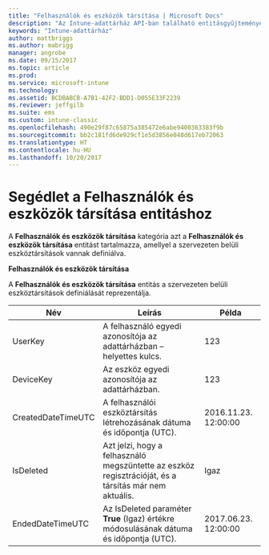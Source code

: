 ```yaml
---
title: "Felhasználók és eszközök társítása | Microsoft Docs"
description: "Az Intune-adattárház API-ban található entitásgyűjtemények Felhasználók és eszközök társítása kategóriájára vonatkozó referencia-témakör."
keywords: "Intune-adattárház"
author: mattbriggs
ms.author: mabrigg
manager: angrobe
ms.date: 09/15/2017
ms.topic: article
ms.prod: 
ms.service: microsoft-intune
ms.technology: 
ms.assetid: BCDBABCB-A7B1-42F2-BDD1-D055E33F2239
ms.reviewer: jeffgilb
ms.suite: ems
ms.custom: intune-classic
ms.openlocfilehash: 490e29f87c65875a385472e6abe9400363383f9b
ms.sourcegitcommit: bb2c181fd6de929cf1e5d3856e048d617eb72063
ms.translationtype: HT
ms.contentlocale: hu-HU
ms.lasthandoff: 10/20/2017
---
```

# <a name="reference-for-user-device-association-entity"></a>Segédlet a Felhasználók és eszközök társítása entitáshoz

A **Felhasználók és eszközök társítása** kategória azt a **Felhasználók és eszközök társítása** entitást tartalmazza, amellyel a szervezeten belüli eszköztársítások vannak definiálva.

**Felhasználók és eszközök társítása**

A **Felhasználók és eszközök társítása** entitás a szervezeten belüli eszköztársítások definiálását reprezentálja.

| Név               | Leírás                                                                                      | Példa                |
|--------------------|--------------------------------------------------------------------------------------------------|------------------------|
| UserKey            | A felhasználó egyedi azonosítója az adattárházban – helyettes kulcs.                             | 123                    |
| DeviceKey          | Az eszköz egyedi azonosítója az adattárházban.                                           | 123                    |
| CreatedDateTimeUTC | A felhasználói eszköztársítás létrehozásának dátuma és időpontja (UTC).                               | 2016.11.23. 12:00:00 |
| IsDeleted          | Azt jelzi, hogy a felhasználó megszüntette az eszköz regisztrációját, és a társítás már nem aktuális. | Igaz                   |
| EndedDateTimeUTC   | Az IsDeleted paraméter **True** (Igaz) értékre módosulásának dátuma és időpontja (UTC).                                         | 2017.06.23. 12:00:00 |
